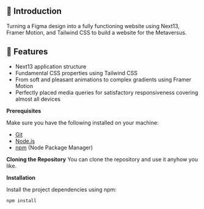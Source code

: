 ## <a name="introduction">🤖 Introduction</a>

Turning a Figma design into a fully functioning website using Next13, Framer Motion, and Tailwind CSS to build a website for the Metaversus.

## <a name="features">🔋 Features</a>

- Next13 application structure
- Fundamental CSS properties using Tailwind CSS
- From soft and pleasant animations to complex gradients using Framer Motion
- Perfectly placed media queries for satisfactory responsiveness covering almost all devices

**Prerequisites**

Make sure you have the following installed on your machine:

- [Git](https://git-scm.com/)
- [Node.js](https://nodejs.org/en)
- [npm](https://www.npmjs.com/) (Node Package Manager)

**Cloning the Repository**
You can clone the repository and use it anyhow you like.

**Installation**

Install the project dependencies using npm:

```bash
npm install
```
